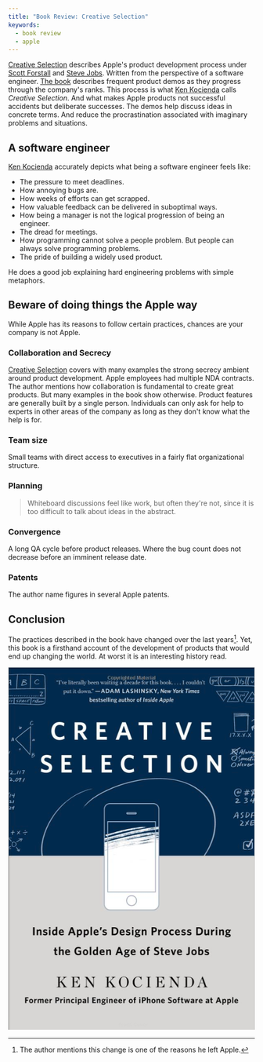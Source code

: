 ```yaml
---
title: "Book Review: Creative Selection"
keywords:
  - book review
  - apple
---
```


[Creative Selection](https://amzn.to/2pGXKRq) describes Apple's product development process under [Scott Forstall](https://en.wikipedia.org/wiki/Scott_Forstall) and [Steve Jobs](https://en.wikipedia.org/wiki/Steve_Jobs). Written from the perspective of a software engineer. [The book](https://amzn.to/2pGXKRq) describes frequent product demos as they progress through the company's ranks. This process is what [Ken Kocienda](https://amzn.to/2NuMFN4) calls _Creative Selection_. And what makes Apple products not successful accidents but deliberate successes. The demos help discuss ideas in concrete terms. And reduce the procrastination associated with imaginary problems and situations.  

## A software engineer  

[Ken Kocienda](https://amzn.to/2NuMFN4) accurately depicts what being a software engineer feels like:
- The pressure to meet deadlines.
- How annoying bugs are.
- How weeks of efforts can get scrapped.
- How valuable feedback can be delivered in suboptimal ways.
- How being a manager is not the logical progression of being an engineer.
- The dread for meetings.
- How programming cannot solve a people problem. But people can always solve programming problems.
- The pride of building a widely used product.

He does a good job explaining hard engineering problems with simple metaphors.  

## Beware of doing things the Apple way  

While Apple has its reasons to follow certain practices, chances are your company is not Apple.  

### Collaboration and Secrecy  
[Creative Selection](https://amzn.to/2pGXKRq) covers with many examples the strong secrecy ambient around product development. Apple employees had multiple NDA contracts. The author mentions how collaboration is fundamental to create great products. But many examples in the book show otherwise. Product features are generally built by a single person. Individuals can only ask for help to experts in other areas of the company as long as they don't know what the help is for.  

### Team size  

Small teams with direct access to executives in a fairly flat organizational structure.  

### Planning  

> Whiteboard discussions feel like work, but often they're not, since it is too difficult to talk about ideas in the abstract.  

### Convergence  

A long QA cycle before product releases. Where the bug count does not decrease before an imminent release date.

### Patents  

The author name figures in several Apple patents.  


## Conclusion  

The practices described in the book have changed over the last years[^change]. Yet, this book is a firsthand account of the development of products that would end up changing the world. At worst it is an interesting history read.  

[![Creative Selection](/images/books/creative-selection.png)](https://amzn.to/2pGXKRq)  

[^change]: The author mentions this change is one of the reasons he left Apple.  
